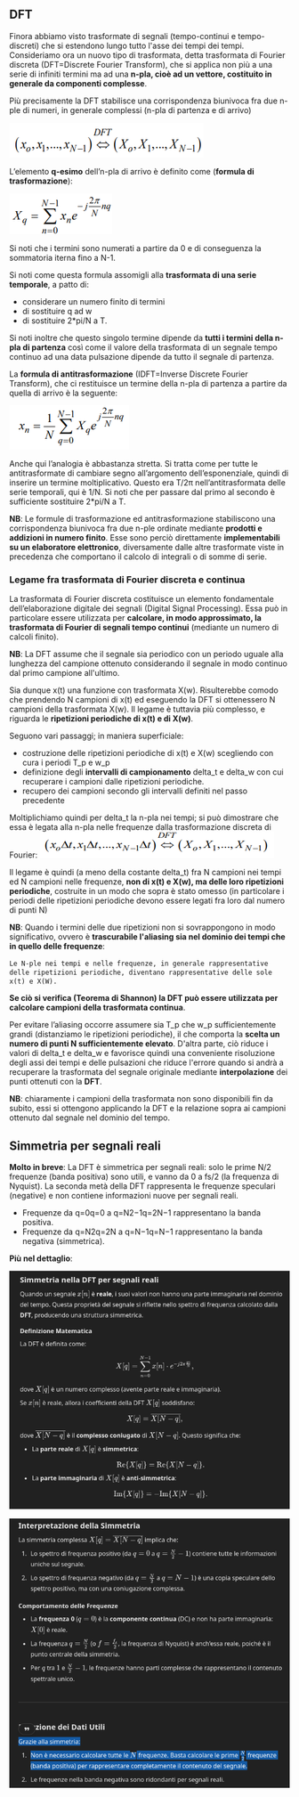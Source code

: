 ## DFT
Finora abbiamo visto trasformate di segnali (tempo-continui e tempo-discreti) che si estendono lungo tutto l'asse dei tempi dei tempi. Consideriamo ora un nuovo tipo di trasformata, detta trasformata di Fourier discreta (DFT=Discrete Fourier Transform), che si applica non più a una serie di infiniti termini ma ad una __n-pla, cioè ad un vettore, costituito in generale da componenti complesse__.

Più precisamente la DFT stabilisce una corrispondenza biunivoca fra due n-ple di numeri, in generale complessi (n-pla di partenza e di arrivo)

![alt text](immagini/corrispondenza_n-ple_in_DFT.png)

L’elemento __q-esimo__ dell’n-pla di arrivo è definito come (__formula di trasformazione__):

![alt text](immagini/trasformazione_DFT.png)

Si noti che i termini sono numerati a partire da 0 e di conseguenza la sommatoria iterna fino a N-1.

Si noti come questa formula assomigli alla __trasformata di una serie temporale__, a patto di:
- considerare un numero finito di termini
- di sostituire q ad w
- di sostituire 2*pi/N a T.

Si noti inoltre che questo singolo termine dipende da __tutti i termini della n-pla di partenza__ così come il valore della trasformata di un segnale tempo continuo ad una data pulsazione dipende da tutto il segnale di partenza.

La __formula di antitrasformazione__ (IDFT=Inverse Discrete Fourier Transform), che ci restituisce un termine della n-pla di partenza a partire da quella di arrivo è la seguente:

![alt text](immagini/antitrasformata_DFT.png)

Anche qui l’analogia è abbastanza stretta. Si tratta come per tutte le antitrasformate di cambiare segno all’argomento dell’esponenziale, quindi di inserire un termine moltiplicativo. Questo era T/2π nell’antitrasformata delle serie temporali, qui è 1/N. Si noti che per passare dal primo al secondo è sufficiente sostituire 2*pi/N a T.

__NB__: Le formule di trasformazione ed antitrasformazione stabiliscono una corrispondenza biunivoca fra due n-ple ordinate mediante __prodotti e addizioni in numero finito__. Esse sono perciò direttamente __implementabili su un elaboratore elettronico__, diversamente dalle altre trasformate viste in precedenza che comportano il calcolo di integrali o di somme di serie.

### Legame fra trasformata di Fourier discreta e continua
La trasformata di Fourier discreta costituisce un elemento fondamentale dell’elaborazione digitale dei segnali (Digital Signal Processing).  Essa può in particolare essere utilizzata per __calcolare, in modo approssimato, la trasformata di Fourier di segnali tempo continui__ (mediante un numero di calcoli finito).

__NB__: La DFT assume che il segnale sia periodico con un periodo uguale alla lunghezza del campione ottenuto considerando il segnale in modo continuo dal primo campione all'ultimo. 

Sia dunque x(t) una funzione con trasformata X(w). Risulterebbe comodo che prendendo N campioni di x(t) ed eseguendo la DFT si ottenessero N campioni della trasformata X(w). Il legame è tuttavia più complesso, e riguarda le __ripetizioni periodiche di x(t) e di X(w)__. 

Seguono vari passaggi; in maniera superficiale:
- costruzione delle ripetizioni periodiche di x(t) e X(w) scegliendo con cura i periodi T_p e w_p
- definizione degli __intervalli di campionamento__ delta_t e delta_w con cui recuperare i campioni dalle ripetizioni periodiche.
- recupero dei campioni secondo gli intervalli definiti nel passo precedente

Moltiplichiamo quindi per delta_t la n-pla nei tempi; si può dimostrare che essa è legata alla n-pla nelle frequenze dalla trasformazione discreta di Fourier:
![alt text](immagini/relazione_n-ple_DFT.png)

Il legame è quindi (a meno della costante delta_t) fra N campioni nei tempi ed N campioni nelle frequenze, __non di x(t) e X(w), ma delle loro ripetizioni periodiche__, costruite in un modo che sopra è stato omesso (in particolare i periodi delle ripetizioni periodiche devono essere legati fra loro dal numero di punti N)

__NB__: Quando i termini delle due ripetizioni non si sovrappongono in modo significativo, ovvero è __trascurabile l'aliasing sia nel dominio dei tempi che in quello delle frequenze__:

    Le N-ple nei tempi e nelle frequenze, in generale rappresentative delle ripetizioni periodiche, diventano rappresentative delle sole x(t) e X(W).

__Se ciò si verifica (Teorema di Shannon) la DFT può essere utilizzata per calcolare campioni della trasformata continua__.

Per evitare l’aliasing occorre assumere sia T_p che w_p sufficientemente grandi (distanziamo le ripetizioni periodiche), il che comporta la __scelta un numero di punti N sufficientemente elevato__. D'altra parte, ciò riduce i valori di delta_t e delta_w e favorisce quindi una conveniente risoluzione degli assi dei tempi e delle pulsazioni che riduce l'errore quando si andrà a recuperare la trasformata del segnale originale mediante __interpolazione__ dei punti ottenuti con la __DFT__.

__NB__: chiaramente i campioni della trasformata non sono disponibili fin da subito, essi si ottengono applicando la DFT e la relazione sopra ai campioni ottenuto dal segnale nel dominio del tempo.

## Simmetria per segnali reali
**Molto in breve**:
La DFT è simmetrica per segnali reali: solo le prime N/2​ frequenze (banda positiva) sono utili, e vanno da 0 a fs/2​​ (la frequenza di Nyquist). La seconda metà della DFT rappresenta le frequenze speculari (negative) e non contiene informazioni nuove per segnali reali.
- Frequenze da q=0q=0 a q=N2−1q=2N​−1 rappresentano la banda positiva.
- Frequenze da q=N2q=2N​ a q=N−1q=N−1 rappresentano la banda negativa (simmetrica).

**Più nel dettaglio**:

![alt text](immagini/Simmetria_nella_DFT_per_segnali_reali.png)

![alt text](immagini/Interpretazione_e_sfruttamento_della_simmetria.png)